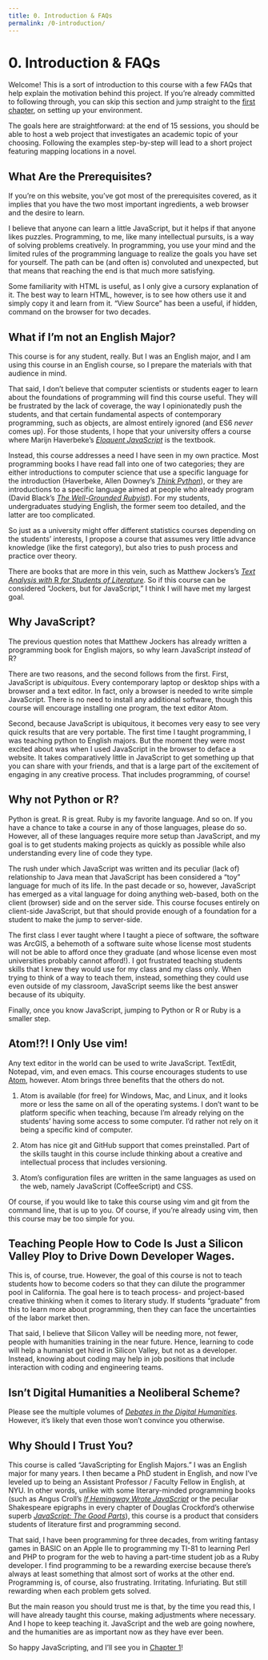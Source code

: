 ```yaml
---
title: 0. Introduction & FAQs
permalink: /0-introduction/
---
```


# 0. Introduction & FAQs

Welcome! This is a sort of introduction to this course with a few FAQs that
help explain the motivation behind this project. If you’re already committed
to following through, you can skip this section and jump straight to the
[first chapter](/1-environment/), on setting up your environment. 

The goals here are straightforward: at the end of 15 sessions, you should be
able to host a web project that investigates an academic topic of your
choosing. Following the examples step-by-step will lead to a short project
featuring mapping locations in a novel.

## What Are the Prerequisites?

If you’re on this website, you’ve got most of the prerequisites covered, as it
implies that you have the two most important ingredients, a web browser and
the desire to learn. 

I believe that anyone can learn a little JavaScript, but it helps if that
anyone likes puzzles. Programming, to me, like many intellectual pursuits, is
a way of solving problems creatively. In programming, you use your mind and
the limited rules of the programming language to realize the goals you have
set for yourself. The path can be (and often is) convoluted and unexpected,
but that means that reaching the end is that much more satisfying.

Some familiarity with HTML is useful, as I only give a cursory explanation of
it. The best way to learn HTML, however, is to see how others use it and
simply copy it and learn from it. “View Source” has been a useful, if hidden,
command on the browser for two decades.

## What if I’m not an English Major?

This course is for any student, really. But I was an English major, and I am
using this course in an English course, so I prepare the materials with that
audience in mind. 

That said, I don’t believe that computer scientists or students eager to learn
about the foundations of programming will find this course useful. They will
be frustrated by the lack of coverage, the way I opinionatedly push the
students, and that certain fundamental aspects of contemporary programming,
such as objects, are almost entirely ignored (and ES6 *never* comes up). For
those students, I hope that your university offers a course where Marijn
Haverbeke’s [*Eloquent JavaScript*](http://eloquentjavascript.net) is the
textbook. 

Instead, this course addresses a need I have seen in my own practice. Most
programming books I have read fall into one of two categories; they are either
introductions to computer science that use a specific language for the
introduction (Haverbeke, Allen Downey’s [*Think
Python*](http://greenteapress.com/wp/think-python-2e/)), or they are
introductions to a specific language aimed at people who already program
(David Black’s [*The Well-Grounded
Rubyist*](https://www.manning.com/books/the-well-grounded-rubyist-second-edition)).
For my students, undergraduates studying English, the former seem too
detailed, and the latter are too complicated.

So just as a university might offer different statistics courses depending on
the students’ interests, I propose a course that assumes very little advance
knowledge (like the first category), but also tries to push process and
practice over theory.

There are books that are more in this vein, such as Matthew Jockers’s [*Text
Analysis with* R *for Students of
Literature*](http://www.matthewjockers.net/text-analysis-with-r-for-students-of-literature/).
So if this course can be considered “Jockers, but for JavaScript,” I
think I will have met my largest goal.

## Why JavaScript?

The previous question notes that Matthew Jockers has already written a
programming book for English majors, so why learn JavaScript *instead* of R? 

There are two reasons, and the second follows from the first. First,
JavaScript is *ubiquitous*. Every contemporary laptop or desktop ships with a
browser and a text editor. In fact, only a browser is needed to write simple
JavaScript. There is no need to install any additional software, though this
course will encourage installing one program, the text editor Atom.

Second, because JavaScript is ubiquitous, it becomes very easy to see very
quick results that are very portable. The first time I taught programming, I
was teaching python to English majors. But the moment they were most excited
about was when I used JavaScript in the browser to deface a website. It takes
comparatively little in JavaScript to get something up that you can share with
your friends, and that is a large part of the excitement of engaging in any
creative process. That includes programming, of course!

## Why not Python or R?

Python is great. R is great. Ruby is my favorite language. And so on. If you
have a chance to take a course in any of those languages, please do so.
However, all of these languages require more setup than JavaScript, and my
goal is to get students making projects as quickly as possible while also
understanding every line of code they type.

The rush under which JavaScript was written and its peculiar (lack of)
relationship to Java mean that JavaScript has been considered a “toy” language
for much of its life. In the past decade or so, however, JavaScript has
emerged as a vital language for doing anything web-based, both on the client
(browser) side and on the server side. This course focuses entirely on
client-side JavaScript, but that should provide enough of a foundation for a
student to make the jump to server-side.

The first class I ever taught where I taught a piece of software, the software
was ArcGIS, a behemoth of a software suite whose license most students will not be able
to afford once they graduate (and whose license even most universities
probably cannot afford!). I got frustrated teaching students skills that I
knew they would use for my class and my class only. When trying to think of a
way to teach them, instead, something they could use even outside of my
classroom, JavaScript seems like the best answer because of its ubiquity.

Finally, once you know JavaScript, jumping to Python or R or Ruby is a smaller
step.

## Atom!?! I Only Use vim!

Any text editor in the world can be used to write JavaScript. TextEdit,
Notepad, vim, and even emacs. This course encourages students to use
[Atom](http://atom.io), however. Atom brings three benefits that the others do
not.

1. Atom is available (for free) for Windows, Mac, and Linux, and it looks more
   or less the same on all of the operating systems. I don’t want to be
   platform specific when teaching, because I’m already relying on the
   students’ having some access to some computer. I’d rather not rely on it
   being a specific kind of computer.

1. Atom has nice git and GitHub support that comes preinstalled. Part of the
   skills taught in this course include thinking about a creative and
   intellectual process that includes versioning.

1. Atom’s configuration files are written in the same languages as used on the
   web, namely JavaScript (CoffeeScript) and CSS.

Of course, if you would like to take this course using vim and git from the
command line, that is up to you. Of course, if you’re already using vim, then
this course may be too simple for you.

## Teaching People How to Code Is Just a Silicon Valley Ploy to Drive Down Developer Wages.

This is, of course, true. However, the goal of this course is not to teach
students how to become coders so that they can dilute the programmer pool in
California. The goal here is to teach process- and project-based creative
thinking when it comes to literary study. If students “graduate” from this to
learn more about programming, then they can face the uncertainties of the
labor market then.

That said, I believe that Silicon Valley will be needing more, not fewer,
people with humanities training in the near future. Hence, learning to code
will help a humanist get hired in Silicon Valley, but not as a developer.
Instead, knowing about coding may help in job positions that include
interaction with coding and engineering teams.

## Isn’t Digital Humanities a Neoliberal Scheme?

Please see the multiple volumes of [*Debates in the Digital
Humanities*](http://dhdebates.gc.cuny.edu/). However, it’s likely that even
those won’t convince you otherwise.

## Why Should I Trust You?

This course is called “JavaScripting for English Majors.” I was an English
major for many years. I then became a PhD student in English, and now I’ve
leveled up to being an Assistant Professor / Faculty Fellow in English, at
NYU.  In other words, unlike with some literary-minded programming books (such
as Angus Croll’s [*If Hemingway Wrote
JavaScript*](https://www.nostarch.com/hemingway) or the peculiar Shakespeare
epigraphs in every chapter of Douglas Crockford’s otherwise superb
[*JavaScript: The Good
Parts*](http://shop.oreilly.com/product/9780596517748.do)), this course is a
product that considers students of literature first and programming second.

That said, I have been programming for three decades, from writing fantasy
games in BASIC on an Apple IIe to programming my TI-81 to learning Perl and
PHP to program for the web to having a part-time student job as a Ruby
developer. I find programming to be a rewarding exercise because there’s
always at least something that almost sort of works at the other end.
Programming is, of course, also frustrating. Irritating. Infuriating. But
still rewarding when each problem gets solved.

But the main reason you should trust me is that, by the time you read this, I
will have already taught this course, making adjustments where necessary. And
I hope to keep teaching it. JavaScript and the web are going nowhere, and the
humanities are as important now as they have ever been.

So happy JavaScripting, and I’ll see you in [Chapter 1](/1-environment/)!
